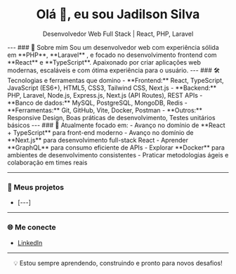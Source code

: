 <h1 align="center">Olá 👋, eu sou Jadilson Silva</h1>
<p align="center">Desenvolvedor Web Full Stack | React, PHP, Laravel</p>
---
### 🚀 Sobre mim
Sou um desenvolvedor web com experiência sólida em **PHP**, **Laravel** , e focado no desenvolvimento frontend com **React** e **TypeScript**. Apaixonado por criar aplicações web modernas, escaláveis e com ótima experiência para o usuário.
---
### 🛠 Tecnologias e ferramentas que domino
- **Frontend:** React, TypeScript, JavaScript (ES6+), HTML5, CSS3, Tailwind CSS, Next.js
- **Backend:** PHP, Laravel, Node.js, Express.js, Next.js (API Routes), REST APIs
- **Banco de dados:** MySQL, PostgreSQL, MongoDB, Redis
- **Ferramentas:** Git, GitHub, Vite, Docker, Postman
- **Outros:** Responsive Design, Boas práticas de desenvolvimento, Testes unitários básicos
---
### 🎯 Atualmente focado em:
- Avanço no domínio de **React + TypeScript** para front-end moderno
- Avanço no domínio de **Next.js** para desenvolvimento full-stack React
- Aprender **GraphQL** para consumo eficiente de APIs
- Explorar **Docker** para ambientes de desenvolvimento consistentes
- Praticar metodologias ágeis e colaboração em times reais

---
### 💼 Meus projetos
- [---]
---
### 🌐 Me conecte
- [LinkedIn](https://www.linkedin.com/in/jadilson-silva-7732a0282/)
---
<p align="center">💡 Estou sempre aprendendo, construindo e pronto para novos desafios!</p>
